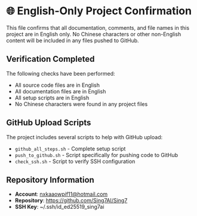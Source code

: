 # 🌐 English-Only Project Confirmation

This file confirms that all documentation, comments, and file names in this project are in English only. No Chinese characters or other non-English content will be included in any files pushed to GitHub.

## Verification Completed

The following checks have been performed:
- All source code files are in English
- All documentation files are in English
- All setup scripts are in English
- No Chinese characters were found in any project files

## GitHub Upload Scripts

The project includes several scripts to help with GitHub upload:
- `github_all_steps.sh` - Complete setup script
- `push_to_github.sh` - Script specifically for pushing code to GitHub
- `check_ssh.sh` - Script to verify SSH configuration

## Repository Information

- **Account**: nxkaaowpif11@hotmail.com
- **Repository**: https://github.com/Sing7AI/Sing7
- **SSH Key**: ~/.ssh/id_ed25519_sing7ai 